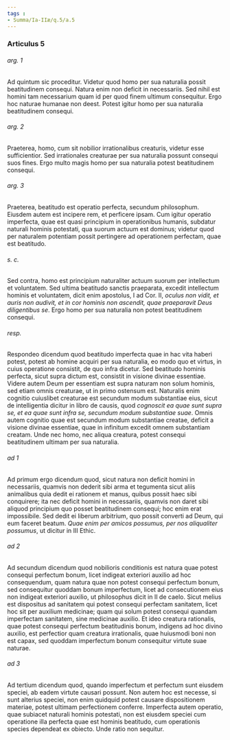 ```yaml
---
tags : 
- Summa/Ia-IIæ/q.5/a.5
---
```


### Articulus 5

###### arg. 1
Ad quintum sic proceditur. Videtur quod homo per sua naturalia possit beatitudinem consequi. Natura enim non deficit in necessariis. Sed nihil est homini tam necessarium quam id per quod finem ultimum consequitur. Ergo hoc naturae humanae non deest. Potest igitur homo per sua naturalia beatitudinem consequi.

###### arg. 2
Praeterea, homo, cum sit nobilior irrationalibus creaturis, videtur esse sufficientior. Sed irrationales creaturae per sua naturalia possunt consequi suos fines. Ergo multo magis homo per sua naturalia potest beatitudinem consequi.

###### arg. 3
Praeterea, beatitudo est operatio perfecta, secundum philosophum. Eiusdem autem est incipere rem, et perficere ipsam. Cum igitur operatio imperfecta, quae est quasi principium in operationibus humanis, subdatur naturali hominis potestati, qua suorum actuum est dominus; videtur quod per naturalem potentiam possit pertingere ad operationem perfectam, quae est beatitudo.

###### s. c.
Sed contra, homo est principium naturaliter actuum suorum per intellectum et voluntatem. Sed ultima beatitudo sanctis praeparata, excedit intellectum hominis et voluntatem, dicit enim apostolus, I ad Cor. II, *oculus non vidit, et auris non audivit, et in cor hominis non ascendit, quae praeparavit Deus diligentibus se*. Ergo homo per sua naturalia non potest beatitudinem consequi.

###### resp.
Respondeo dicendum quod beatitudo imperfecta quae in hac vita haberi potest, potest ab homine acquiri per sua naturalia, eo modo quo et virtus, in cuius operatione consistit, de quo infra dicetur. Sed beatitudo hominis perfecta, sicut supra dictum est, consistit in visione divinae essentiae. Videre autem Deum per essentiam est supra naturam non solum hominis, sed etiam omnis creaturae, ut in primo ostensum est. Naturalis enim cognitio cuiuslibet creaturae est secundum modum substantiae eius, sicut de intelligentia dicitur in libro de causis, quod *cognoscit ea quae sunt supra se, et ea quae sunt infra se, secundum modum substantiae suae*. Omnis autem cognitio quae est secundum modum substantiae creatae, deficit a visione divinae essentiae, quae in infinitum excedit omnem substantiam creatam. Unde nec homo, nec aliqua creatura, potest consequi beatitudinem ultimam per sua naturalia.

###### ad 1
Ad primum ergo dicendum quod, sicut natura non deficit homini in necessariis, quamvis non dederit sibi arma et tegumenta sicut aliis animalibus quia dedit ei rationem et manus, quibus possit haec sibi conquirere; ita nec deficit homini in necessariis, quamvis non daret sibi aliquod principium quo posset beatitudinem consequi; hoc enim erat impossibile. Sed dedit ei liberum arbitrium, quo possit converti ad Deum, qui eum faceret beatum. *Quae enim per amicos possumus, per nos aliqualiter possumus*, ut dicitur in III Ethic.

###### ad 2
Ad secundum dicendum quod nobilioris conditionis est natura quae potest consequi perfectum bonum, licet indigeat exteriori auxilio ad hoc consequendum, quam natura quae non potest consequi perfectum bonum, sed consequitur quoddam bonum imperfectum, licet ad consecutionem eius non indigeat exteriori auxilio, ut philosophus dicit in II de caelo. Sicut melius est dispositus ad sanitatem qui potest consequi perfectam sanitatem, licet hoc sit per auxilium medicinae; quam qui solum potest consequi quandam imperfectam sanitatem, sine medicinae auxilio. Et ideo creatura rationalis, quae potest consequi perfectum beatitudinis bonum, indigens ad hoc divino auxilio, est perfectior quam creatura irrationalis, quae huiusmodi boni non est capax, sed quoddam imperfectum bonum consequitur virtute suae naturae.

###### ad 3
Ad tertium dicendum quod, quando imperfectum et perfectum sunt eiusdem speciei, ab eadem virtute causari possunt. Non autem hoc est necesse, si sunt alterius speciei, non enim quidquid potest causare dispositionem materiae, potest ultimam perfectionem conferre. Imperfecta autem operatio, quae subiacet naturali hominis potestati, non est eiusdem speciei cum operatione illa perfecta quae est hominis beatitudo, cum operationis species dependeat ex obiecto. Unde ratio non sequitur.

